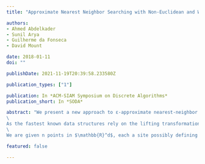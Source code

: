 ```yaml
---
title: "Approximate Nearest Neighbor Searching with Non-Euclidean and Weighted Distances"

authors:
- Ahmed Abdelkader
- Sunil Arya
- Guilherme da Fonseca
- David Mount

date: 2018-01-11
doi: ""

publishDate: 2021-11-19T20:39:58.233580Z

publication_types: ["1"]

publication: In *ACM-SIAM Symposium on Discrete Algorithms*
publication_short: In *SODA*

abstract: "We present a new approach to ε-approximate nearest-neighbor queries in fixed dimension under a variety of non-Euclidean distances. We consider two families of distance functions: (a) convex scaling distance functions including the Mahalanobis distance, the Minkowski metric and multiplicative weights, and (b) Bregman divergences including the Kullback-Leibler divergence and the Itakura-Saito distance.
\
As the fastest known data structures rely on the lifting transformation, their application is limited to the Euclidean metric, and alternative approaches for other distance functions are much less efficient. We circumvent the reliance on the lifting transformation by a careful application of convexification, which appears to be relatively new to computational geometry.
\
We are given n points in $\mathbb{R}^d$, each a site possibly defining its own distance function. Under mild assumptions on the growth rates of these functions, the proposed data structures answer queries in logarithmic time using $O(n \log(1/\varepsilon)/\varepsilon^d/2) space, which nearly matches the best known results for the Euclidean metric."

featured: false

---
```

